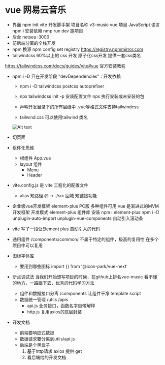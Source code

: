 # vue 网易云音乐

- 界面 
    npm init vite 开发脚手架
    项目名称 v3-music
    vue 项目
    JavaScript 语言
    npm i 安装依赖
    nmp run dev 跑项目
- 后台
    netsea
    :3000
- 前后端分离的全栈开发
- npm 换源
    npm config set registry https://registry.npmmirror.com
- tailwindcss 60%以上的 css 开发 原子化css开发 提供一套css类名

https://tailwindcss.com/docs/guides/vite#vue 官方安装教程

- npm i -D 只在开发阶段   "devDependencies"：开发依赖
    - npm i -D tailwindcss postcss autoprefixer

    - npx tailwindcss init -p 安装配置文件
        npx 执行安装或未安装的包
    - 声明开发目录下的所有层级中 .vue等格式文件支持tailwindcss
    - tailwind.css 
    可以使用tailwind 类名


    ![Alt text](image.png)
- 切页面
- 组件化思维
    - 根组件 App.vue
    - layout 组件
        - Menu
        - Header
- vite.config.js 是 vite 工程化的配置文件
    - alias 短路径
        @ -> ./src 回城 短链接功能

- 企业级vue开发框架 element-plus PC版
    多种组件可用
    vue 是渐进式的MVM 开发框架 开发模式
    element-plus 组件库 
    安装 npm i element-plus 
    npm i -D unplugin-auto-import unplugin-vue-components
    <ElScrollbar> 自动引入滚动条

- vite 写了一段让Element plus 自动引入的代码

- 通用组件
    /components/common/
    不属于特定的组件，极高的复用性 在多个项目中可以复用
- 图标字体库
    - 要用到哪些图标
        import {} from '@icon-park/vue-next'


- 断点调试法
    当我们开始想写项目的时候，在github上排名vue-music 看不懂的地方，一路跟下去，优秀的代码学习方法
    - 组件和数据接口分离 /components
        让组件干净 template script
    - 数据统一管理 /utils  /apis
        - api.js
            业务接口，函数名字自带解释
        - http.js
            复用axios的底层封装

- 开发文档
    - 前端要响应式数据
    - 数据请求要分离到utils/api.js
    - 后端是个黑盒子
        1. 基于http请求
            axios 提供 get
        2. 看后端给的开发文档
        
